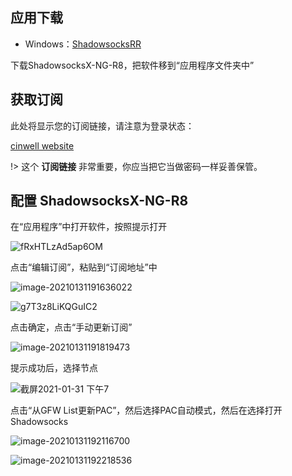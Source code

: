 ## 应用下载

- Windows：[ShadowsocksRR](/ssr-download/ssr-mac.dmg)

下载ShadowsocksX-NG-R8，把软件移到“应用程序文件夹中”



## 获取订阅



此处将显示您的订阅链接，请注意为登录状态：



[cinwell website](/sublink?type=ssr ':include :type=markdown')



!> 这个 **订阅链接** 非常重要，你应当把它当做密码一样妥善保管。



##  配置 ShadowsocksX-NG-R8

在“应用程序”中打开软件，按照提示打开

![fRxHTLzAd5ap6OM](https://i.loli.net/2021/01/31/fRxHTLzAd5ap6OM.png ':size=550')



点击“编辑订阅”，粘贴到“订阅地址”中

![image-20210131191636022](https://i.loli.net/2021/01/31/KGaIF5zjACL8vyV.png ':size=550')

 ![g7T3z8LiKQGuIC2](https://i.loli.net/2021/01/31/xpYaMH15TzJKsUf.jpg ':size=450')

点击确定，点击“手动更新订阅”

![image-20210131191819473](https://i.loli.net/2021/01/31/tT8SUaYVLnBIvAE.jpg ':size=600')

提示成功后，选择节点



![截屏2021-01-31 下午7](https://i.loli.net/2021/01/31/CBHy9wJafWmr2zb.jpg ':size=500')

点击“从GFW List更新PAC”，然后选择PAC自动模式，然后在选择打开Shadowsocks

![image-20210131192116700](https://i.loli.net/2021/01/31/qzPka5WBDx8fTt3.jpg ':size=500')

![image-20210131192218536](https://i.loli.net/2021/01/31/xkc92LulJwSnHo8.jpg ':size=400')